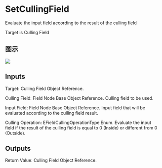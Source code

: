 # SetCullingField

Evaluate the input field according to the result of the culling field

Target is Culling Field

## 图示

![]($-20221218-18595248.png)

## Inputs

Target: Culling Field Object Reference.

Culling Field: Field Node Base Object Reference. Culling field to be used.

Input Field: Field Node Base Object Reference. Input field that will be evaluated according to the culling field result.

Culling Operation: EFieldCullingOperationType Enum. Evaluate the input field if the result of the culling field is equal to 0 (Inside) or different from 0 (Outside).  

## Outputs

Return Value: Culling Field Object Reference.

